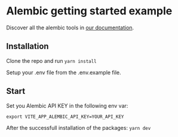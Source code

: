 # Alembic getting started example

Discover all the alembic tools in [our documentation](https://docs.alembic.tech/).

## Installation

Clone the repo and run `yarn install`

Setup your .env file from the .env.example file.

## Start

Set you Alembic API KEY in the following env var: 
```
export VITE_APP_ALEMBIC_API_KEY=YOUR_API_KEY
```

After the successfull installation of the packages: `yarn dev`
